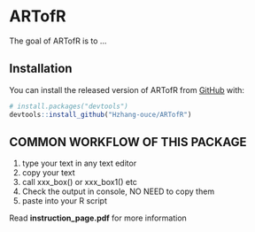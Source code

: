
<!-- README.md is generated from README.Rmd. Please edit that file -->

# ARTofR

<!-- badges: start -->
<!-- badges: end -->

The goal of ARTofR is to …

## Installation

You can install the released version of ARTofR from
[GitHub](https://github.com/) with:

``` r
# install.packages("devtools")
devtools::install_github("Hzhang-ouce/ARTofR")
```

## COMMON WORKFLOW OF THIS PACKAGE

1.  type your text in any text editor
2.  copy your text
3.  call xxx\_box() or xxx\_box1() etc
4.  Check the output in console, NO NEED to copy them
5.  paste into your R script

Read **instruction\_page.pdf** for more information

